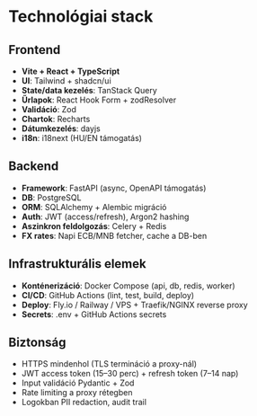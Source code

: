 # Technológiai stack

## Frontend
- **Vite + React + TypeScript**
- **UI**: Tailwind + shadcn/ui
- **State/data kezelés**: TanStack Query
- **Űrlapok**: React Hook Form + zodResolver
- **Validáció**: Zod
- **Chartok**: Recharts
- **Dátumkezelés**: dayjs
- **i18n**: i18next (HU/EN támogatás)

## Backend
- **Framework**: FastAPI (async, OpenAPI támogatás)
- **DB**: PostgreSQL
- **ORM**: SQLAlchemy + Alembic migráció
- **Auth**: JWT (access/refresh), Argon2 hashing
- **Aszinkron feldolgozás**: Celery + Redis
- **FX rates**: Napi ECB/MNB fetcher, cache a DB-ben

## Infrastrukturális elemek
- **Konténerizáció**: Docker Compose (api, db, redis, worker)  
- **CI/CD**: GitHub Actions (lint, test, build, deploy)  
- **Deploy**: Fly.io / Railway / VPS + Traefik/NGINX reverse proxy  
- **Secrets**: .env + GitHub Actions secrets

## Biztonság
- HTTPS mindenhol (TLS termináció a proxy-nál)
- JWT access token (15–30 perc) + refresh token (7–14 nap)
- Input validáció Pydantic + Zod
- Rate limiting a proxy rétegben
- Logokban PII redaction, audit trail
